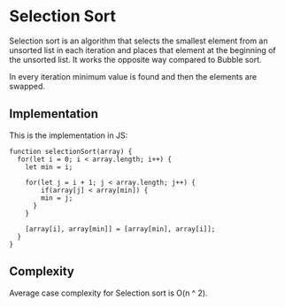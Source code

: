 # Selection Sort

Selection sort is an algorithm that selects the smallest element from an unsorted list in each iteration
and places that element at the beginning of the unsorted list. It works the opposite way compared to Bubble
sort.

In every iteration minimum value is found and then the elements are swapped.

## Implementation

This is the implementation in JS:
```
function selectionSort(array) {
  for(let i = 0; i < array.length; i++) {
    let min = i;
    
    for(let j = i + 1; j < array.length; j++) {
    	if(array[j] < array[min]) {
      	min = j;
      }
    }
    
    [array[i], array[min]] = [array[min], array[i]];
  }
}
```

## Complexity

Average case complexity for Selection sort is O(n ^ 2).
